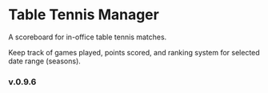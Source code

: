 Table Tennis Manager
=============

<p>A scoreboard for in-office table tennis matches.</p>
<p>Keep track of games played, points scored, and ranking system for selected date range (seasons).</p>

<h3>v.0.9.6</h3>
